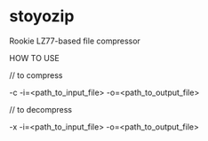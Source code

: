 # stoyozip
Rookie LZ77-based file compressor

HOW TO USE

// to compress

-c -i=<path_to_input_file> -o=<path_to_output_file>

// to decompress

-x -i=<path_to_input_file> -o=<path_to_output_file>
